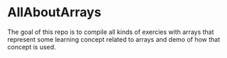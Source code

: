 # AllAboutArrays

The goal of this repo is to compile all kinds of exercies with arrays that represent some learning concept related to arrays and demo of how that concept is used.

